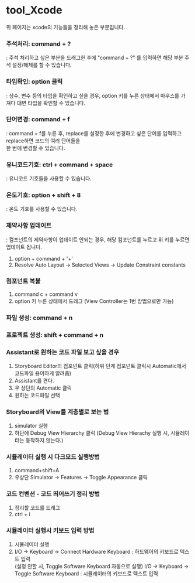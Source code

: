 # tool_Xcode
위 페이지는 xcode의 기능들을 정리해 놓은 부분입니다.      
         
### 주석처리: command + ?     
: 주석 처리하고 싶은 부분을 드래그한 후에 "command + ?" 를 입력하면 해당 부분 주석 설정/해제를 할 수 있습니다.     
        
### 타입확인: option 클릭      
: 상수, 변수 등의 타입을 확인하고 싶을 경우, option 키를 누른 상태에서 마우스를 가져다 대면 타입을 확인할 수 있습니다.     
      
### 단어변경: command + f    
: command + f를 누른 후, replace를 설정한 후에 변경하고 싶은 단어를 입력하고 replace하면 코드의 여러 단어들을       
한 번에 변경할 수 있습니다.      
      
### 유니코드기호: ctrl + command + space    
: 유니코드 기호들을 사용할 수 있습니다.     
      
### 온도기호: option + shift + 8
: 온도 기호를 사용할 수 있습니다.      
       
### 제약사항 업데이트
: 컴포넌트의 제약사항이 업데이트 안되는 경우, 해당 컴포넌트를 누르고 위 키를 누르면 업데이트 됩니다.       
1. option + command + '+'       
2. Resolve Auto Layout -> Selected Views -> Update Constraint constants       
    
### 컴포넌트 복붙
1. command c + command v      
2. option 키 누른 상태에서 드래그 (View Controller는 1번 방법으로만 가능)        
      
### 파일 생성: command + n
       
### 프로젝트 생성: shift + command + n

### Assistant로 원하는 코드 파일 보고 싶을 경우
1. Storyboard Editor의 컴포넌트 클릭(하위 단계 컴포넌트 클릭시 Automatic에서 코드파일 용이하게 알려줌)      
2. Assistant를 켠다.      
3. 우 상단의 Automatic 클릭       
4. 원하는 코드파일 선택       
        
### Storyboard의 View를 계층별로 보는 법   
1. simulator 실행      
2. 하단에 Debug View Hierarchy 클릭 (Debug View Hierachy 실행 시, 시뮬레이터는 동작하지 않는다.)      
     
### 시뮬레이터 실행 시 다크모드 실행방법
1. command+shift+A      
2. 우상단 Simulator -> Features -> Toggle Appearance 클릭      
     
### 코드 컨벤션 - 코드 띄어쓰기 정리 방법
1. 정리할 코드를 드래그     
2. ctrl + i
      
### 시뮬레이터 실행시 키보드 입력 방법
1. 시뮬레이터 실행      
2. I/O -> Keyboard -> Connect Hardware Keyboard : 하드웨어의 키보드로 텍스트 입력      
(설정 안할 시, Toggle Software Keyboard 자동으로 실행)
I/O -> Keyboard -> Toggle Software Keyboard : 시뮬레이터의 키보드로 텍스트 입력   




